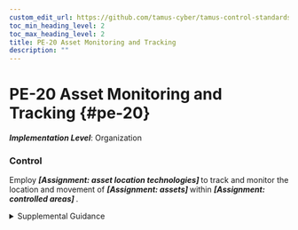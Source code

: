 ```yaml
---
custom_edit_url: https://github.com/tamus-cyber/tamus-control-standards/tree/main/content/tamus.edu/TAMUS_profile.xml
toc_min_heading_level: 2
toc_max_heading_level: 2
title: PE-20 Asset Monitoring and Tracking
description: ""
---
```


# PE-20 Asset Monitoring and Tracking {#pe-20}

_**Implementation Level**_: Organization

### Control

Employ <strong> <em>[Assignment: asset location technologies]</em> </strong> to track and monitor the location and movement of <strong> <em>[Assignment: assets]</em> </strong> within <strong> <em>[Assignment: controlled areas]</em> </strong>.

<details>
  <summary>Supplemental Guidance</summary>

Asset location technologies can help ensure that critical assets—including vehicles, equipment, and system components—remain in authorized locations. Organizations consult with the Office of the General Counsel and senior agency official for privacy regarding the deployment and use of asset location technologies to address potential privacy concerns.

</details>

